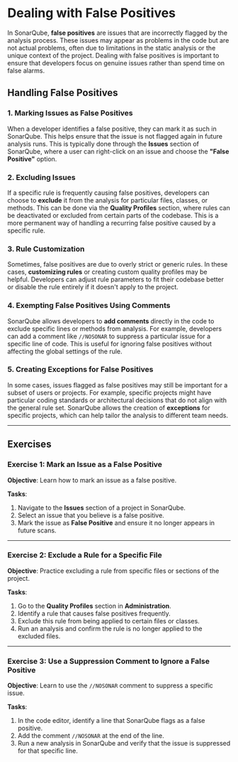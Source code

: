 # Dealing with False Positives

In SonarQube, **false positives** are issues that are incorrectly flagged 
by the analysis process. These issues may appear as problems in the code 
but are not actual problems, often due to limitations in the static 
analysis or the unique context of the project. Dealing with false positives 
is important to ensure that developers focus on genuine issues rather than 
spend time on false alarms.     

## Handling False Positives

### 1. Marking Issues as False Positives

When a developer identifies a false positive, they can mark it as such in 
SonarQube. This helps ensure that the issue is not flagged again in future 
analysis runs. This is typically done through the **Issues** section of 
SonarQube, where a user can right-click on an issue and choose the
**"False Positive"** option.    

### 2. Excluding Issues

If a specific rule is frequently causing false positives, developers can 
choose to **exclude** it from the analysis for particular files, classes, 
or methods. This can be done via the **Quality Profiles** section, where 
rules can be deactivated or excluded from certain parts of the codebase. 
This is a more permanent way of handling a recurring false positive caused 
by a specific rule.     

### 3. Rule Customization

Sometimes, false positives are due to overly strict or generic rules. In 
these cases, **customizing rules** or creating custom quality profiles may 
be helpful. Developers can adjust rule parameters to fit their codebase 
better or disable the rule entirely if it doesn't apply to the project.   

### 4. Exempting False Positives Using Comments

SonarQube allows developers to **add comments** directly in the code to 
exclude specific lines or methods from analysis. For example, developers 
can add a comment like `//NOSONAR` to suppress a particular issue for a 
specific line of code. This is useful for ignoring false positives without 
affecting the global settings of the rule.    

### 5. Creating Exceptions for False Positives

In some cases, issues flagged as false positives may still be important for 
a subset of users or projects. For example, specific projects might have 
particular coding standards or architectural decisions that do not align 
with the general rule set. SonarQube allows the creation of **exceptions** 
for specific projects, which can help tailor the analysis to different team 
needs.     

---

## Exercises

### Exercise 1: Mark an Issue as a False Positive

**Objective**: 
Learn how to mark an issue as a false positive.

**Tasks**:
1. Navigate to the **Issues** section of a project in SonarQube.
2. Select an issue that you believe is a false positive.
3. Mark the issue as **False Positive** and ensure it no longer appears in 
   future scans. 

---

### Exercise 2: Exclude a Rule for a Specific File

**Objective**: 
Practice excluding a rule from specific files or sections of the project.

**Tasks**:
1. Go to the **Quality Profiles** section in **Administration**.
2. Identify a rule that causes false positives frequently.
3. Exclude this rule from being applied to certain files or classes.
4. Run an analysis and confirm the rule is no longer applied to the 
   excluded files. 

---

### Exercise 3: Use a Suppression Comment to Ignore a False Positive

**Objective**: 
Learn to use the `//NOSONAR` comment to suppress a specific issue.

**Tasks**:
1. In the code editor, identify a line that SonarQube flags as a false positive.
2. Add the comment `//NOSONAR` at the end of the line.
3. Run a new analysis in SonarQube and verify that the issue is suppressed 
   for that specific line. 
